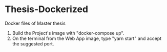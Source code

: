 # Thesis-Dockerized
Docker files of Master thesis 
1. Build the Project's image with "docker-compose up".
2. On the terminal from the Web App image, type "yarn start" and accept the suggested port.
